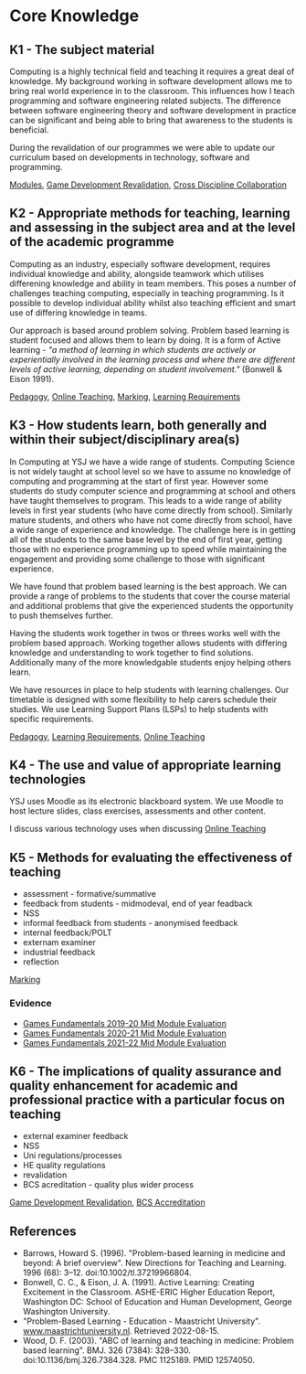 # Core Knowledge

## K1 - The subject material

Computing is a highly technical field and teaching it requires a great deal of knowledge. My background working in software development allows me to bring real world experience in to the classroom. This influences how I teach programming and software engineering related subjects. The difference between software engineering theory and software development in practice can be significant and being able to bring that awareness to the students is beneficial.  

During the revalidation of our programmes we were able to update our curriculum based on developments in technology, software and programming.  

[Modules](../modules.md), [Game Development Revalidation](../CaseStudies/GamesDevRevalidation.md), [Cross Discipline Collaboration](../CaseStudies/CrossDisciplineCollaboration.md)  

## K2 - Appropriate methods for teaching, learning and assessing in the subject area and at the level of the academic programme

Computing as an industry, especially software development, requires individual knowledge and ability, alongside teamwork which utilises differening knowledge and ability in team members. This poses a number of challenges teaching computing, especially in teaching programming. Is it possible to develop individual ability whilst also teaching efficient and smart use of differing knowledge in teams.  

Our approach is based around problem solving. Problem based learning is student focused and allows them to learn by doing. It is a form of Active learning - *"a method of learning in which students are actively or experientially involved in the learning process and where there are different levels of active learning, depending on student involvement."* (Bonwell & Eison 1991).

[Pedagogy](../CaseStudies/pedagogy.md), [Online Teaching](../CaseStudies/OnlineTeaching.md), [Marking](../CaseStudies/Marking.md), [Learning Requirements](../CaseStudies/learningrequirements.md)

## K3 - How students learn, both generally and within their subject/disciplinary area(s)

In Computing at YSJ we have a wide range of students. Computing Science is not widely taught at school level so we have to assume no knowledge of computing and programming at the start of first year. However some students do study computer science and programming at school and others have taught themselves to program. This leads to a wide range of ability levels in first year students (who have come directly from school). Similarly mature students, and others who have not come directly from school, have a wide range of experience and knowledge. The challenge here is in getting all of the students to the same base level by the end of first year, getting those with no experience programming up to speed while maintaining the engagement and providing some challenge to those with significant experience.  

We have found that problem based learning is the best approach. We can provide a range of problems to the students that cover the course material and additional problems that give the experienced students the opportunity to push themselves further.  

Having the students work together in twos or threes works well with the problem based approach. Working together allows students with differing knowledge and understanding to work together to find solutions. Additionally many of the more knowledgable students enjoy helping others learn.

We have resources in place to help students with learning challenges. Our timetable is designed with some flexibility to help carers schedule their studies. We use Learning Support Plans (LSPs) to help students with specific requirements.

[Pedagogy](../CaseStudies/pedagogy.md), [Learning Requirements](../CaseStudies/learningrequirements.md), [Online Teaching](../CaseStudies/OnlineTeaching.md)  

## K4 - The use and value of appropriate learning technologies

YSJ uses Moodle as its electronic blackboard system. We use Moodle to host lecture slides, class exercises, assessments and other content.  

I discuss various technology uses when discussing [Online Teaching](../CaseStudies/OnlineTeaching.md)

## K5 - Methods for evaluating the effectiveness of teaching 

* assessment - formative/summative
* feedback from students - midmodeval, end of year feadback
* NSS
* informal feedback from students - anonymised feedback
* internal feedback/POLT
* externam examiner
* industrial feedback
* reflection

[Marking](../CaseStudies/Marking.md)

### Evidence

* [Games Fundamentals 2019-20 Mid Module Evaluation](../evidence/GameFun201920MidMod.png)
* [Games Fundamentals 2020-21 Mid Module Evaluation](../evidence/GameFun202021MidMod.pdf)
* [Games Fundamentals 2021-22 Mid Module Evaluation](../evidence/GameFun202122MidMod.pdf)
## K6 - The implications of quality assurance and quality enhancement for academic and professional practice with a particular focus on teaching

* external examiner feedback
* NSS
* Uni regulations/processes
* HE quality regulations
* revalidation
* BCS acreditation - quality plus wider process

[Game Development Revalidation](../CaseStudies/GamesDevRevalidation.md), [BCS Accreditation](../CaseStudies/BCSAccreditation.md)

## References

 * Barrows, Howard S. (1996). "Problem-based learning in medicine and beyond: A brief overview". New Directions for Teaching and Learning. 1996 (68): 3–12. doi:10.1002/tl.37219966804.
 * Bonwell, C. C., & Eison, J. A. (1991). Active Learning: Creating Excitement in the Classroom. ASHE-ERIC Higher Education Report, Washington DC: School of Education and Human Development, George Washington University.
 * "Problem-Based Learning - Education - Maastricht University". www.maastrichtuniversity.nl. Retrieved 2022-08-15.
 * Wood, D. F. (2003). "ABC of learning and teaching in medicine: Problem based learning". BMJ. 326 (7384): 328–330. doi:10.1136/bmj.326.7384.328. PMC 1125189. PMID 12574050.
